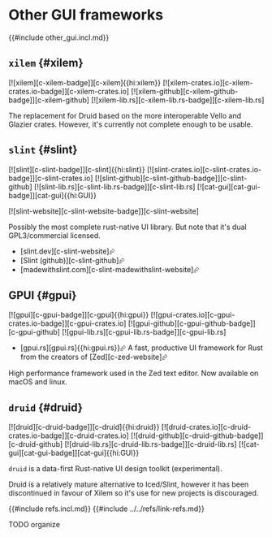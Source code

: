 # Other GUI frameworks

{{#include other_gui.incl.md}}

## `xilem` {#xilem}

[![xilem][c-xilem-badge]][c-xilem]{{hi:xilem}}
[![xilem-crates.io][c-xilem-crates.io-badge]][c-xilem-crates.io]
[![xilem-github][c-xilem-github-badge]][c-xilem-github]
[![xilem-lib.rs][c-xilem-lib.rs-badge]][c-xilem-lib.rs]

The replacement for Druid based on the more interoperable Vello and Glazier crates. However, it's currently not complete enough to be usable.

## `slint` {#slint}

[![slint][c-slint-badge]][c-slint]{{hi:slint}}
[![slint-crates.io][c-slint-crates.io-badge]][c-slint-crates.io]
[![slint-github][c-slint-github-badge]][c-slint-github]
[![slint-lib.rs][c-slint-lib.rs-badge]][c-slint-lib.rs]
[![cat-gui][cat-gui-badge]][cat-gui]{{hi:GUI}}

[![slint-website][c-slint-website-badge]][c-slint-website]

Possibly the most complete rust-native UI library. But note that it's dual GPL3/commercial licensed.

- [slint.dev][c-slint-website]⮳
- [Slint (github)][c-slint-github]⮳
- [madewithslint.com][c-slint-madewithslint-website]⮳

## GPUI {#gpui}

[![gpui][c-gpui-badge]][c-gpui]{{hi:gpui}}
[![gpui-crates.io][c-gpui-crates.io-badge]][c-gpui-crates.io]
[![gpui-github][c-gpui-github-badge]][c-gpui-github]
[![gpui-lib.rs][c-gpui-lib.rs-badge]][c-gpui-lib.rs]

- [gpui.rs][gpui.rs]{{hi:gpui.rs}}⮳ A fast, productive UI framework for Rust from the creators of [Zed][c-zed-website]⮳

High performance framework used in the Zed text editor. Now available on macOS and linux.

## `druid` {#druid}

[![druid][c-druid-badge]][c-druid]{{hi:druid}}
[![druid-crates.io][c-druid-crates.io-badge]][c-druid-crates.io]
[![druid-github][c-druid-github-badge]][c-druid-github]
[![druid-lib.rs][c-druid-lib.rs-badge]][c-druid-lib.rs]
[![cat-gui][cat-gui-badge]][cat-gui]{{hi:GUI}}

`druid` is a data-first Rust-native UI design toolkit (experimental).

Druid is a relatively mature alternative to Iced/Slint, however it has been discontinued in favour of Xilem so it's use for new projects is discouraged.

{{#include refs.incl.md}}
{{#include ../../refs/link-refs.md}}

<div class="hidden">
TODO organize
</div>
